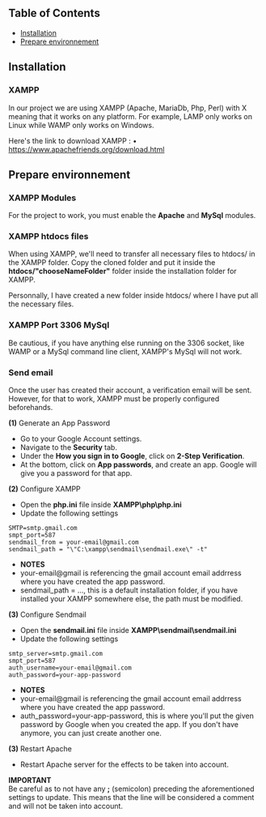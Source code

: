 ## Table of Contents

- [Installation](#installation)
- [Prepare environnement](#prepare-environnement)

## Installation

### XAMPP
In our project we are using XAMPP (Apache, MariaDb, Php, Perl) with X meaning that it works on any platform.
For example, LAMP only works on Linux while WAMP only works on Windows.

Here's the link to download XAMPP : 
• https://www.apachefriends.org/download.html

## Prepare environnement

### XAMPP Modules
For the project to work, you must enable the **Apache** and **MySql** modules.

### XAMPP htdocs files
When using XAMPP, we'll need to transfer all necessary files to htdocs/ in the XAMPP folder. Copy the cloned folder and put it inside the **htdocs/"chooseNameFolder"** folder inside the installation folder for XAMPP. 

Personnally, I have created a new folder inside htdocs/ where I have put all the necessary files.

### XAMPP Port 3306 MySql
Be cautious, if you have anything else running on the 3306 socket, like WAMP or a MySql command line client, XAMPP's MySql will
not work.

### Send email
Once the user has created their account, a verification email will be sent. However, for that to work, XAMPP must be properly configured beforehands.

**(1)** Generate an App Password
- Go to your Google Account settings.
- Navigate to the **Security** tab.
- Under the **How you sign in to Google**, click on **2-Step Verification**.
- At the bottom, click on **App passwords**, and create an app. Google will give you a password for that app.

**(2)** Configure XAMPP
- Open the **php.ini** file inside **XAMPP\php\php.ini**
- Update the following settings
```
SMTP=smtp.gmail.com
smpt_port=587
sendmail_from = your-email@gmail.com
sendmail_path = "\"C:\xampp\sendmail\sendmail.exe\" -t"
```
- **NOTES**
- your-email@gmail is referencing the gmail account email addrress where you have created the app password.
- sendmail_path = ..., this is a default installation folder, if you have installed your XAMPP somewhere else, the path must be modified.


**(3)** Configure Sendmail
- Open the **sendmail.ini** file inside **XAMPP\sendmail\sendmail.ini**
- Update the following settings
```
smtp_server=smtp.gmail.com
smpt_port=587
auth_username=your-email@gmail.com
auth_password=your-app-password
```

- **NOTES**
- your-email@gmail is referencing the gmail account email addrress where you have created the app password.
- auth_password=your-app-password, this is where you'll put the given password by Google when you created the app. If you don't have anymore, you can just create another one.

**(3)** Restart Apache
- Restart Apache server for the effects to be taken into account.

**IMPORTANT** <br>
Be careful as to not have any **;** (semicolon) preceding the aforementioned settings to update. This means that the line will be considered a comment and will not be taken into account.
